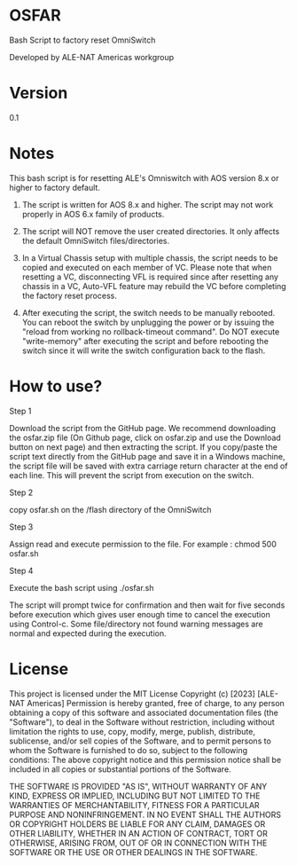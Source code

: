 # OSFAR

Bash Script to factory reset OmniSwitch

Developed by ALE-NAT Americas workgroup 


# Version

0.1

# Notes

This bash script is for resetting ALE's Omniswitch with AOS version 8.x or higher to factory default.

1. The script is written for AOS 8.x and higher. The script may not work properly in AOS 6.x family of products.

2. The script will NOT remove the user created directories. It only affects the default OmniSwitch files/directories.

3. In a Virtual Chassis setup with multiple chassis, the script needs to be copied and executed on each member of VC. 
Please note that when resetting a VC, disconnecting VFL is required since after resetting any chassis in a VC, Auto-VFL feature may rebuild the VC before completing the factory reset process.

4. After executing the script, the switch needs to be manually rebooted. You can reboot the switch by unplugging the power or by issuing the "reload from working no rollback-timeout command".
Do NOT execute "write-memory" after executing the script and before rebooting the switch since it will write the switch configuration back to the flash.


# How to use?

Step 1

Download the script from the GitHub page. We recommend downloading the osfar.zip file (On Github page, click on osfar.zip and use the Download button on next page) and then extracting the script. If you copy/paste the script text directly from the GitHub page and save it in a Windows machine, the script file will be saved with extra carriage return character at the end of each line. This will prevent the script from execution on the switch.

Step 2
   
copy osfar.sh on the /flash directory of the OmniSwitch

Step 3

Assign read and execute permission to the file. For example : chmod 500 osfar.sh

Step 4

Execute the bash script using ./osfar.sh

The script will prompt twice for confirmation and then wait for five seconds before execution which gives user enough time to cancel the execution using Control-c.
Some file/directory not found warning messages are normal and expected during the execution. 


# License
This project is licensed under the MIT License
Copyright (c) [2023] [ALE-NAT Americas]
Permission is hereby granted, free of charge, to any person obtaining a copy
of this software and associated documentation files (the "Software"), to deal
in the Software without restriction, including without limitation the rights
to use, copy, modify, merge, publish, distribute, sublicense, and/or sell
copies of the Software, and to permit persons to whom the Software is
furnished to do so, subject to the following conditions:
The above copyright notice and this permission notice shall be included in all
copies or substantial portions of the Software.

THE SOFTWARE IS PROVIDED "AS IS", WITHOUT WARRANTY OF ANY KIND, EXPRESS OR
IMPLIED, INCLUDING BUT NOT LIMITED TO THE WARRANTIES OF MERCHANTABILITY,
FITNESS FOR A PARTICULAR PURPOSE AND NONINFRINGEMENT. IN NO EVENT SHALL THE
AUTHORS OR COPYRIGHT HOLDERS BE LIABLE FOR ANY CLAIM, DAMAGES OR OTHER
LIABILITY, WHETHER IN AN ACTION OF CONTRACT, TORT OR OTHERWISE, ARISING FROM,
OUT OF OR IN CONNECTION WITH THE SOFTWARE OR THE USE OR OTHER DEALINGS IN THE
SOFTWARE.
